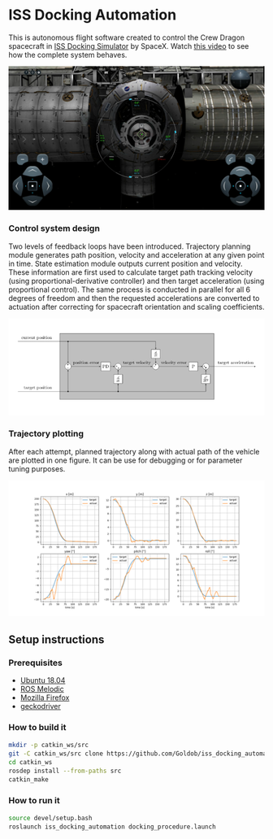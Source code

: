# ISS Docking Automation

This is autonomous flight software created to control the Crew Dragon spacecraft in [ISS Docking Simulator](https://iss-sim.spacex.com/) by SpaceX. Watch [this video](https://youtu.be/6vhx4n7RxOc) to see how the complete system behaves.

![](doc/screenshot.png)

### Control system design

Two levels of feedback loops have been introduced. Trajectory planning module generates path position, velocity and acceleration at any given point in time. State estimation module outputs current position and velocity. These information are first used to calculate target path tracking velocity (using proportional-derivative controller) and then target acceleration (using proportional control). The same process is conducted in parallel for all 6 degrees of freedom and then the requested accelerations are converted to actuation after correcting for spacecraft orientation and scaling coefficients.

![](doc/control_system.png)

### Trajectory plotting

After each attempt, planned trajectory along with actual path of the vehicle are plotted in one figure. It can be use for debugging or for parameter tuning purposes.

![](doc/trajectory.png)

## Setup instructions

### Prerequisites

- [Ubuntu 18.04](https://releases.ubuntu.com/18.04.4/)
- [ROS Melodic](http://wiki.ros.org/melodic/Installation/Ubuntu)
- [Mozilla Firefox](https://help.ubuntu.com/community/FirefoxNewVersion)
- [geckodriver](https://github.com/mozilla/geckodriver/releases)

### How to build it

```bash
mkdir -p catkin_ws/src
git -C catkin_ws/src clone https://github.com/Goldob/iss_docking_automation
cd catkin_ws
rosdep install --from-paths src
catkin_make
```

### How to run it

```bash
source devel/setup.bash
roslaunch iss_docking_automation docking_procedure.launch
```
